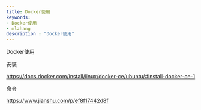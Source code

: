 ```yaml
---
title: Docker使用
keywords:
- Docker使用
- mlzhang
description : "Docker使用"
---
```

Docker使用



安装

https://docs.docker.com/install/linux/docker-ce/ubuntu/#install-docker-ce-1

命令

https://www.jianshu.com/p/ef8f17442d8f